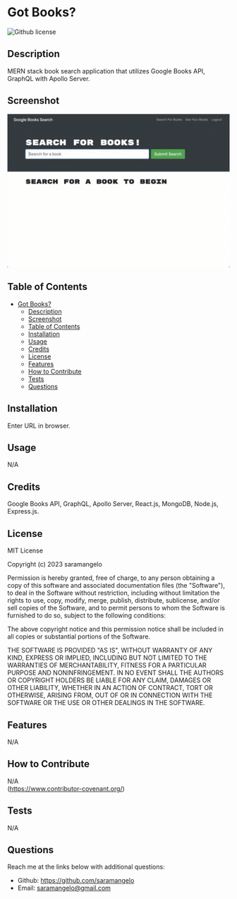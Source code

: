 # Got Books? 
![Github license](https://img.shields.io/static/v1?label=License&message=MIT&color=brightgreen)

## Description 
MERN stack book search application that utilizes Google Books API, GraphQL with Apollo Server.

## Screenshot
![gotbooks.gif](assets/gotbooks.gif)
  
## Table of Contents
    
- [Got Books?](#got-books)
  - [Description](#description)
  - [Screenshot](#screenshot)
  - [Table of Contents](#table-of-contents)
  - [Installation](#installation)
  - [Usage](#usage)
  - [Credits](#credits)
  - [License](#license)
  - [Features](#features)
  - [How to Contribute](#how-to-contribute)
  - [Tests](#tests)
  - [Questions](#questions)
  
## Installation
Enter URL in browser.
  
  
## Usage
N/A
   
  
## Credits
Google Books API, GraphQL, Apollo Server, React.js, MongoDB, Node.js, Express.js.
  
  
## License

MIT License 

Copyright (c) 2023 saramangelo

Permission is hereby granted, free of charge, to any person obtaining a copy
of this software and associated documentation files (the "Software"), to deal
in the Software without restriction, including without limitation the rights
to use, copy, modify, merge, publish, distribute, sublicense, and/or sell
copies of the Software, and to permit persons to whom the Software is
furnished to do so, subject to the following conditions:

The above copyright notice and this permission notice shall be included in all
copies or substantial portions of the Software.

THE SOFTWARE IS PROVIDED "AS IS", WITHOUT WARRANTY OF ANY KIND, EXPRESS OR
IMPLIED, INCLUDING BUT NOT LIMITED TO THE WARRANTIES OF MERCHANTABILITY,
FITNESS FOR A PARTICULAR PURPOSE AND NONINFRINGEMENT. IN NO EVENT SHALL THE
AUTHORS OR COPYRIGHT HOLDERS BE LIABLE FOR ANY CLAIM, DAMAGES OR OTHER
LIABILITY, WHETHER IN AN ACTION OF CONTRACT, TORT OR OTHERWISE, ARISING FROM,
OUT OF OR IN CONNECTION WITH THE SOFTWARE OR THE USE OR OTHER DEALINGS IN THE
SOFTWARE.



## Features
N/A


## How to Contribute
N/A  
(https://www.contributor-covenant.org/)
  

## Tests
N/A


## Questions
Reach me at the links below with additional questions:
- Github: https://github.com/saramangelo
- Email: saramangelo@gmail.com
